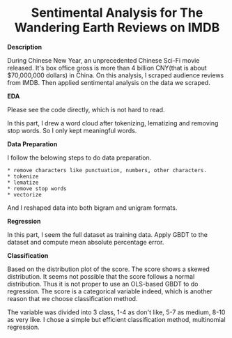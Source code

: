 # <center>Sentimental Analysis for The Wandering Earth Reviews on IMDB  </center>

**Description**  

During Chinese New Year, an unprecedented Chinese Sci-Fi movie released. It's box office gross is more than 4 billion CNY(that is about $70,000,000 dollars) in China. On this analysis, I scraped audience reviews from IMDB. Then applied sentimental analysis on the data we scraped.

**EDA**

Please see the code directly, which is not hard to read.

In this part, I drew a word cloud after tokenizing, lematizing and removing stop words. So I only kept meaningful words.

**Data Preparation**

I follow the belowing steps to do data preparation.  

```        
* remove characters like punctuation, numbers, other characters.  
* tokenize  
* lematize  
* remove stop words  
* vectorize  
```  
And I reshaped data into both bigram and unigram formats.

**Regression**

In this part, I seem the full dataset as training data. Apply GBDT to the dataset and compute mean absolute percentage error.

**Classification**

Based on the distribution plot of the score. The score shows a skewed distribution. It seems not possible that the score follows a normal distribution. Thus it is not proper to use an OLS-based GBDT to do regression. The score is a categorical variable indeed, which is another reason that we choose classification method. 

The variable was divided into 3 class, 1-4 as don't like, 5-7 as medium, 8-10 as very like. I chose a simple but efficient classification method, multinomial regression. 
